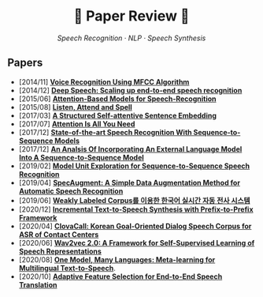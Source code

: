 # <h1 align="center">:star2: Paper Review :star2:</h1>
  
<p align=center><i> Speech Recognition · NLP · Speech Synthesis </i></p>  
  
## Papers  
* \[2014/11\] [**Voice Recognition Using MFCC Algorithm**](https://blog.naver.com/sooftware/221661644808)    
* \[2014/12\] [**Deep Speech: Scaling up end-to-end speech recognition**](https://github.com/sh951011/Paper-Review/blob/master/Review/Deep%20Speech-Scaling%20up%20end-to-end%20speech%20recognition.md) 
* \[2015/06\] [**Attention-Based Models for Speech-Recognition**](https://github.com/sh951011/Paper-Review/blob/master/Review/Attention-Based%20Models%20for%20Speech%20Recognition.md) 
* \[2015/08\] [**Listen, Attend and Spell**](https://github.com/sh951011/Paper-Review/blob/master/Review/Listen%2C%20Attend%20and%20Spell.md) 
* \[2017/03\] [**A Structured Self-attentive Sentence Embedding**](https://github.com/sh951011/Paper-Review/blob/master/Review/A%20Structured%20Self-attentive%20Sentence%20Embedding.md)
* \[2017/07\] [**Attention Is All You Need**]() 
* \[2017/12\] [**State-of-the-art Speech Recognition With Sequence-to-Sequence Models**](https://github.com/sh951011/Paper-Review/blob/master/Review/State%20Of%20The%20Art%20Speech%20Recognition%20with%20Sequence%20to%20Sequence%20Models.md)
* \[2017/12\] [**An Analsis Of Incorporating An External Language Model Into A Sequence-to-Sequence Model**](https://github.com/sooftware/Paper-Review/blob/master/Review/Incorporating%20an%20External%20LM%20into%20A%20seq2seq%20Model.pdf)   
* \[2019/02\] [**Model Unit Exploration for Sequence-to-Sequence Speech Recognition**](https://github.com/sh951011/Paper-Review/blob/master/Review/Model%20Unit%20Exploration%20for%20Sequence-to-Sequence%20Speech%20Recognition.md)
* \[2019/04\] [**SpecAugment:  A Simple Data Augmentation Method for Automatic Speech Recognition**](https://github.com/sh951011/Paper-Review/blob/master/Review/A%20Simple%20Data%20Augmentation%20Method%20for%20Automatic%20Speech%20Recognition.md)
* \[2019/06\] [**Weakly Labeled Corpus를 이용한 한국어 실시간 자동 전사 시스템**](https://github.com/sooftware/Speech-Note/blob/master/Paper/Weakly%20Labeled%20Corpus%EB%A5%BC%20%EC%9D%B4%EC%9A%A9%ED%95%9C%20%ED%95%9C%EA%B5%AD%EC%96%B4%20%EC%8B%A4%EC%8B%9C%EA%B0%84%20%EC%9E%90%EB%8F%99%20%EC%A0%84%EC%82%AC%20%EC%8B%9C%EC%8A%A4%ED%85%9C.md)  
* \[2020/12\] [**Incremental Text-to-Speech Synthesis with Prefix-to-Prefix Framework**](https://github.com/sooftware/Paper-Review/blob/master/Review/Incremental%20Text-to-Speech%20Synthesis%20with%20Prefix-to-Prefix%20Framework.md)
* \[2020/04\] [**ClovaCall: Korean Goal-Oriented Dialog Speech Corpus for ASR of Contact Centers**](https://github.com/sooftware/Paper-Review/blob/master/Review/ClovaCall%20-%20Korean%20Goal-Oriented%20Dialog%20Speech%20Corpus%20for%20Automatic%20Speech%20Recognition%20of%20Contact%20Centers.md)
* \[2020/06\] [**Wav2vec 2.0: A Framework for Self-Supervised
Learning of Speech Representations**](https://github.com/sooftware/Paper-Review/blob/master/Review/wav2vec%202.0%20:%20A%20Framework%20for%20Self-Supervised%20Learning%20of%20Speech%20Representations.md)  
* \[2020/08\] [**One Model, Many Languages: Meta-learning for Multilingual Text-to-Speech**](https://github.com/sooftware/Paper-Review/blob/master/Review/One%20Model%2C%20Many%20Languages:%20Meta-learning%20for%20Multilingual%20Text-to-Speech.md). 
* \[2020/10\] [**Adaptive Feature Selection for End-to-End Speech Translation**](https://github.com/sooftware/Paper-Review/blob/master/Review/Adaptive%20Feature%20Selection%20for%20End-to-End%20Speech%20Translation.md)

